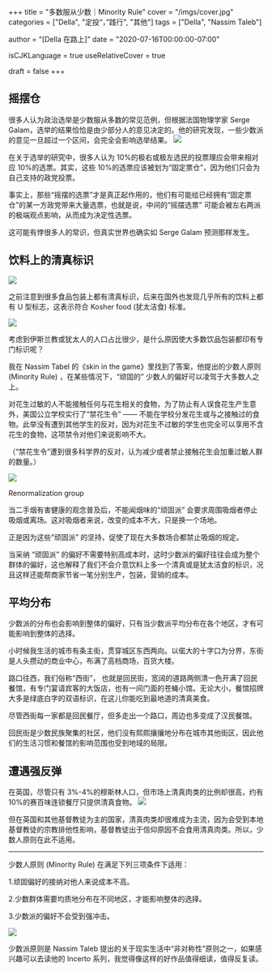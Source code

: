 +++
title = "多数服从少数｜Minority Rule"
cover = "/imgs/cover.jpg"
categories = ["Della", "定投“，”践行", "其他"]
tags = ["Della", "Nassim Taleb"]

author = "[Della 在路上]"
date = "2020-07-16T00:00:00-07:00"

isCJKLanguage =  true
useRelativeCover = true

draft = false
+++

## 摇摆仓

很多人认为政治选举是少数服从多数的常见范例，但根据法国物理学家 Serge Galam，选举的结果恰恰是由少部分人的意见决定的。他的研究发现，一些少数派的意见一旦超过一个区间，会完全会影响选举结果。
![](imgs/serge-galam-donald-trump.jpg)

在关于选举的研究中，很多人认为 10%的极右或极左选民的投票理应会带来相对应 10%的选票。其实，这些 10%的选票应该被划为“固定票仓”，因为他们只会为自己支持的政党投票。

事实上，那些“摇摆的选票”才是真正起作用的，他们有可能给已经拥有“固定票仓”的某一方政党带来大量选票，也就是说，中间的“摇摆选票” 可能会被左右两派的极端观点影响，从而成为决定性选票。

这可能有悖很多人的常识，但真实世界也确实如 Serge Galam 预测那样发生。

## 饮料上的清真标识

![](imgs/u=276295558,547986931&fm=26&gp=0.jpg)

之前注意到很多食品包装上都有清真标识，后来在国外也发现几乎所有的饮料上都有 U 型标志，这表示符合 Kosher food (犹太洁食) 标准。

![](imgs/1*kB_cWkC195GVsgK-Kuym_Q.png)

考虑到伊斯兰教或犹太人的人口占比很少，是什么原因使大多数饮品包装都印有专门标识呢？

我在 Nassim Tabel 的《skin in the game》里找到了答案，他提出的少数人原则 (Minority Rule) ，在某些情况下，“顽固的” 少数人的偏好可以凌驾于大多数人之上。

对花生过敏的人不能接触任何与花生相关的食物，为了防止有人误食花生产生意外，美国公立学校实行了“禁花生令” —— 不能在学校分发花生或与之接触过的食物。此举没有遭到其他学生的反对，因为对花生不过敏的学生也完全可以享用不含花生的食物，这项禁令对他们来说影响不大。

（“禁花生令”遭到很多科学界的反对，认为减少或者禁止接触花生会加重过敏人群的数量。）

![](imgs/1*IRS1M8CZj2yVLnU4IiaFUw.png)

Renormalization group

当二手烟有害健康的观念普及后，不能闻烟味的“顽固派” 会要求周围吸烟者停止吸烟或离场。这对吸烟者来说，改变的成本不大，只是换一个场地。

正是因为这些“顽固派” 的坚持，促使了现在大多数场合都禁止吸烟的规定。

当采纳 “顽固派” 的偏好不需要特别高成本时，这时少数派的偏好往往会成为整个群体的偏好，这也解释了我们不会介意饮料上多一个清真或是犹太洁食的标识，况且这样还能帮商家节省一笔分别生产，包装，营销的成本。

## 平均分布

少数派的分布也会影响到整体的偏好，只有当少数派平均分布在各个地区，才有可能影响到整体的选择。

小时候我生活的城市有条主街，贯穿城区东西两向。以偌大的十字口为分界，东街是人头攒动的商业中心，布满了高档商场，百货大楼。

路口往西，我们俗称“西街”， 也就是回民街，宽阔的道路两侧清一色开满了回民餐馆，有专门宴请宾客的大饭店，也有一间门面的苍蝇小馆。无论大小，餐馆招牌大多是绿底白字的双语标识，在这儿你能吃到最地道的清真美食。

尽管西街每一家都是回民餐厅，但多走出一个路口，周边也多变成了汉民餐馆。

回民街是少数民族聚集的社区，他们没有熙熙攘攘地分布在城市其他街区，因此他们的生活习惯和餐馆的影响范围也受到地域的局限。

## 遭遇强反弹

在英国，尽管只有 3%-4%的穆斯林人口，但市场上清真肉类的比例却很高，约有 10%的赛百味连锁餐厅只提供清真食物。
![](imgs/NicePng_halal-png_2015444.png)

但在英国和其他基督教徒为主的国家，清真肉类却很难成为主流，因为会受到本地基督教徒的宗教排他性影响，基督教徒出于信仰原因不会食用清真肉类。所以，少数人原则在此不适用。

---

少数人原则 (Minority Rule) 在满足下列三项条件下适用：

1.顽固偏好的接纳对他人来说成本不高。

2.少数群体需要均质地分布在不同地区，才能影响整体的选择。

3.少数派的偏好不会受到强冲击。

![](imgs/81tIYEGeh4L.jpg)

少数派原则是 Nassim Taleb 提出的关于现实生活中“非对称性”原则之一，如果感兴趣可以去读他的 Incerto 系列，我觉得像这样的好作品值得细读，值得反复读。
